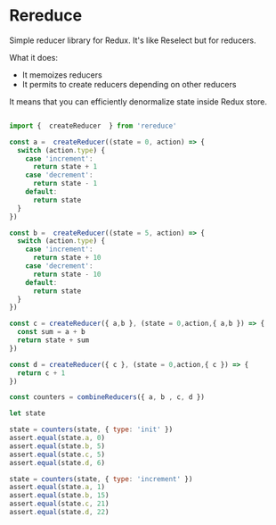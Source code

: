 # Rereduce


Simple reducer library for Redux. It's like Reselect but for reducers.

What it does:

- It memoizes reducers
- It permits to create reducers depending on other reducers

It means that you can efficiently denormalize state inside Redux store.


```javascript

import {  createReducer  } from 'rereduce'

const a =  createReducer((state = 0, action) => {
  switch (action.type) {
    case 'increment':
      return state + 1
    case 'decrement':
      return state - 1
    default:
      return state
  }
})

const b =  createReducer((state = 5, action) => {
  switch (action.type) {
    case 'increment':
      return state + 10
    case 'decrement':
      return state - 10
    default:
      return state
  }
})

const c = createReducer({ a,b }, (state = 0,action,{ a,b }) => {
  const sum = a + b
  return state + sum
})

const d = createReducer({ c }, (state = 0,action,{ c }) => {
  return c + 1
})

const counters = combineReducers({ a, b , c, d })

let state

state = counters(state, { type: 'init' })
assert.equal(state.a, 0)
assert.equal(state.b, 5)
assert.equal(state.c, 5)
assert.equal(state.d, 6)

state = counters(state, { type: 'increment' })
assert.equal(state.a, 1)
assert.equal(state.b, 15)
assert.equal(state.c, 21)
assert.equal(state.d, 22)
```


